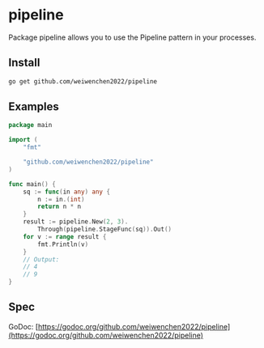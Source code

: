 # pipeline

Package pipeline allows you to use the Pipeline pattern in your processes.

## Install

```bash
go get github.com/weiwenchen2022/pipeline
```

## Examples
```go
package main

import (
	"fmt"

	"github.com/weiwenchen2022/pipeline"
)

func main() {
	sq := func(in any) any {
		n := in.(int)
		return n * n
	}
	result := pipeline.New(2, 3).
		Through(pipeline.StageFunc(sq)).Out()
	for v := range result {
		fmt.Println(v)
	}
	// Output:
	// 4
	// 9
}
```

## Spec

GoDoc: [https://godoc.org/github.com/weiwenchen2022/pipeline](https://godoc.org/github.com/weiwenchen2022/pipeline)
